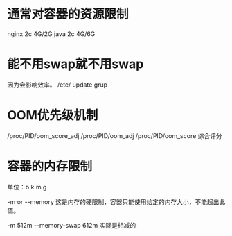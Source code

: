 # 通常对容器的资源限制

nginx 2c 4G/2G
java  2c 4G/6G

# 能不用swap就不用swap
因为会影响效率。
/etc/
update grup

# OOM优先级机制
/proc/PID/oom_score_adj
/proc/PID/oom_adj
/proc/PID/oom_score 综合评分

# 容器的内存限制

单位：b k m g

-m or --memory  这是内存的硬限制，容器只能使用给定的内存大小，不能超出此值。

-m 512m --memory-swap 612m 实际是相减的



